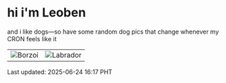 # hi i'm Leoben

and i like dogs—so have some random dog pics that change whenever my CRON feels like it

|  |  |
|--------|----------|
| ![Borzoi](https://random-dog-vercel.vercel.app/api/random-borzoi?v=1750753039) | ![Labrador](https://random-dog-vercel.vercel.app/api/random-labrador?v=1750753039) |

Last updated: 2025-06-24 16:17 PHT
